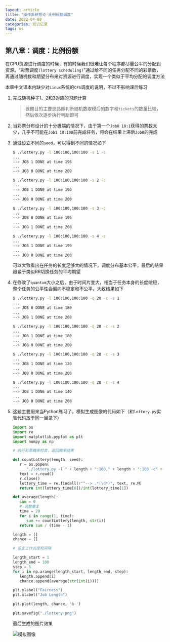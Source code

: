 ```yaml
---
layout: article
title: "操作系统导论-比例份额调度"
date: 2022-04-09
categories: 知识记录
tags: os
---
```


## 第八章：调度：比例份额

在CPU资源进行调度的时候，有的时候我们很难让每个程序都尽量公平的分配到资源。“彩票调度`(lottery scheduling)`”通过给不同的任务分配不同的彩票数，再通过随机数和期望分布来对资源进行调度，实现一个类似于平均分配的调度方法

本章中文译本内缺少对`Linux`系统的`CFS`调度的说明，不过不影响课后练习

1. 完成随机种子1、2和3对应的习题计算
   > 该题目的主要思路即判断随机数取模后的数字和`tickets`的数量比较，然后依次逐步执行判断即可

2. 当彩票分布设计的十分极端的情况下，由于第一个`Job0 10:1`获得的票数太少，几乎不可能在`Job1 10:100`前完成任务，将会在结果上滞后`Job0`的完成

3. 通过设立不同的`seed`，可以得到不同的情况如下

   ```sh
   $ ./lottery.py -l 100:100,100:100 -s 1 -c
   ...
   --> JOB 1 DONE at time 196
   ...
   --> JOB 0 DONE at time 200

   $ ./lottery.py -l 100:100,100:100 -s 2 -c
   ...
   --> JOB 1 DONE at time 190
   ...
   --> JOB 0 DONE at time 200

   $ ./lottery.py -l 100:100,100:100 -s 3 -c
   ...
   --> JOB 0 DONE at time 196
   ...
   --> JOB 1 DONE at time 200

   $ ./lottery.py -l 100:100,100:100 -s 4 -c
   ...
   --> JOB 1 DONE at time 199
   ...
   --> JOB 0 DONE at time 200
   ```

   可以大致看出在任务的长度足够大的情况下，调度分布基本公平，最后的结果趋紧于类似RR切换任务的平均期望

4. 在修改了`quantum`大小之后，由于时间片变大，相当于任务本身的长度缩短，整个任务的公平性会偏向不稳定和不公平，大致结果如下

   ```sh
   $ ./lottery.py -l 100:100,100:100 -q 20 -c -s 1
   ...
   --> JOB 0 DONE at time 180
   ...
   --> JOB 1 DONE at time 200

   $ ./lottery.py -l 100:100,100:100 -q 20 -c -s 2
   ...
   --> JOB 1 DONE at time 180
   ...
   --> JOB 0 DONE at time 200

   $ ./lottery.py -l 100:100,100:100 -q 20 -c -s 3
   ...
   --> JOB 1 DONE at time 120
   ...
   --> JOB 0 DONE at time 200

   $ ./lottery.py -l 100:100,100:100 -q 20 -c -s 4
   ...
   --> JOB 1 DONE at time 140
   ...
   --> JOB 0 DONE at time 200
   ```

5. 这题主要用来当Python练习了，模拟生成图像的代码如下（和`lottery.py`实验代码放于同一目录下）

   ```python
   import os
   import re
   import matplotlib.pyplot as plt
   import numpy as np

   # 执行彩票概率检查，返回概率结果

   def countLottery(length, seed):
      r = os.popen(
         "./lottery.py -l " + length + ":100," + length + ":100 -c" + " -s " + seed)
      text = r.read()
      r.close()
      lottery_time = re.findall(r"^--> .*(\d*)", text, re.M)
      return int(lottery_time[0])/int(lottery_time[1])

   def average(length):
      sum = 0
      # 调整重复
      time = 20
      for i in range(1, time):
         sum += countLottery(length, str(i))
      return sum / (time - 1)

   length = []
   chance = []

   # 设定工作长度和间隔

   length_start = 1
   length_end = 100
   step = 5
   for i in np.arange(length_start, length_end, step):
      length.append(i)
      chance.append(average(str(int(i))))

   plt.ylabel("Fairness")
   plt.xlabel("Job Length")

   plt.plot(length, chance, 'b-')

   plt.savefig("./lottery.png")
   ```

   最后生成的图片效果

   ![模拟图像](https://lsky.halc.top/ewA3BX.png)
